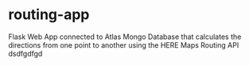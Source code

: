 # routing-app
Flask Web App connected to Atlas Mongo Database that calculates the directions from one point to another using the HERE Maps Routing API 
dsdfgdfgd
